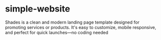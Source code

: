 # simple-website
Shades is a clean and modern landing page template designed for promoting services or products. It's easy to customize, mobile responsive, and perfect for quick launches—no coding needed

